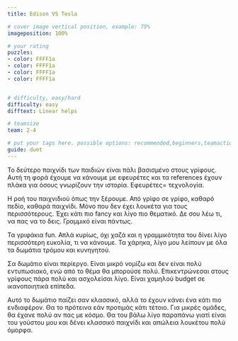 ```yaml
---
title: Edison VS Tesla

# cover image vertical position, example: 75%
imageposition: 100%

# your rating
puzzles:
- color: FFFF1a
- color: FFFF1a
- color: FFFF1a
- color: FFFF1a


# difficulty, easy/hard
difficulty: easy
difftext: Linear helps

# teamsize
team: 2-4

# put your tags here. possible options: recommended,beginners,teamaction,duet
guide: duet
---
```


Το δεύτερο παιχνίδι των παιδιών είναι πάλι βασισμένο στους γρίφους. Αυτή τη φορά έχουμε να κάνουμε με εφευρέτες και τα references έχουν πλάκα για όσους γνωρίζουν την ιστορία.
 Εφευρέτες= τεχνολογία.

Η ροή του παιχνιδιού όπως την ξέρουμε. Από γρίφο σε γρίφο, καθαρό πεδίο, καθαρά παιχνίδι. Μόνο που δεν έχει λουκέτα για τους περισσότερους. Έχει κάτι πιο fancy και λίγο
 πιο θεματικό. Δε σου λέω τι, να πας να το δεις. Γραμμικό είναι πάντως.

Τα γριφάκια fun. Απλά κυρίως, όχι χαζά και η γραμμικότητα του δίνει λίγο περισσότερη ευκολία, τι να κάνουμε. Τα χάρηκα, λίγο μου λείπουν με όλα τα δωμάτια τρόμου και κυνηγητού.

Σα δωμάτιο είναι περίεργο. Είναι μικρό νομίζω και δεν είναι πολύ εντυπωσιακό, ενώ από το θέμα θα μπορούσε πολύ. Επικεντρώνεσαι στους γρίφους πάρα πολύ και ασχολείσαι λίγο.
 Είναι χαμηλού budget σε ικανοποιητικά επίπεδα.

Αυτό το δωμάτιο παίζει σαν κλασσικό, αλλά το έχουν κάνει ένα κάτι πιο ενδιαφέρον. Θα το πρότεινα εάν προτιμάς κάτι τέτοιο. Για μικρές ομάδες, θα έχανε πολύ αν πας με κόσμο.
Θα του βάλω λίγο παραπάνω γιατί είναι του γούστου μου και δένει κλασσικό παιχνίδι και απώλεια λουκέτου πολύ όμορφα.
